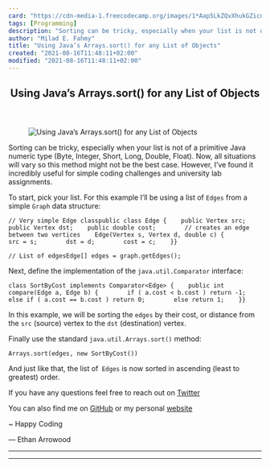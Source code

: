 ```yaml
---
card: "https://cdn-media-1.freecodecamp.org/images/1*Aap5LkZQvXhukGZicn8_vA.jpeg"
tags: [Programming]
description: "Sorting can be tricky, especially when your list is not of a "
author: "Milad E. Fahmy"
title: "Using Java’s Arrays.sort() for any List of Objects"
created: "2021-08-16T11:48:11+02:00"
modified: "2021-08-16T11:48:11+02:00"
---
```

<div class="site-wrapper">
<main id="site-main" class="site-main outer">
<div class="inner">
<article class="post-full post tag-programming tag-java tag-technology tag-web-development tag-javascript ">
<header class="post-full-header">
<h1 class="post-full-title">Using Java’s Arrays.sort() for any List of Objects</h1>
</header>
<figure class="post-full-image">
<picture>
<source media="(max-width: 700px)" sizes="1px" srcset="data:image/gif;base64,R0lGODlhAQABAIAAAAAAAP///yH5BAEAAAAALAAAAAABAAEAAAIBRAA7 1w">
<source media="(min-width: 701px)" sizes="(max-width: 800px) 400px,
(max-width: 1170px) 700px,
1400px" srcset="https://cdn-media-1.freecodecamp.org/images/1*Aap5LkZQvXhukGZicn8_vA.jpeg 300w,
https://cdn-media-1.freecodecamp.org/images/1*Aap5LkZQvXhukGZicn8_vA.jpeg 600w,
https://cdn-media-1.freecodecamp.org/images/1*Aap5LkZQvXhukGZicn8_vA.jpeg 1000w,
https://cdn-media-1.freecodecamp.org/images/1*Aap5LkZQvXhukGZicn8_vA.jpeg 2000w">
<img onerror="this.style.display='none'" src="https://cdn-media-1.freecodecamp.org/images/1*Aap5LkZQvXhukGZicn8_vA.jpeg" alt="Using Java’s Arrays.sort() for any List of Objects">
</picture>
</figure>
<section class="post-full-content">
<div class="post-content">
<p>Sorting can be tricky, especially when your list is not of a primitive Java numeric type (Byte, Integer, Short, Long, Double, Float). Now, all situations will vary so this method might not be the best case. However, I’ve found it incredibly useful for simple coding challenges and university lab assignments.</p><p>To start, pick your list. For this example I’ll be using a list of <code>Edges</code> from a simple <code>Graph</code> data structure:</p><pre><code>// Very simple Edge classpublic class Edge {    public Vertex src;    public Vertex dst;    public double cost;        // creates an edge between two vertices    Edge(Vertex s, Vertex d, double c) {        src = s;        dst = d;        cost = c;    }}</code></pre><pre><code>// List of edgesEdge[] edges = graph.getEdges();</code></pre><p>Next, define the implementation of the <code>java.util.Comparator</code> interface:</p><pre><code>class SortByCost implements Comparator&lt;Edge&gt; {    public int compare(Edge a, Edge b) {        if ( a.cost &lt; b.cost ) return -1;        else if ( a.cost == b.cost ) return 0;        else return 1;    }}</code></pre><p>In this example, we will be sorting the <code>edges</code> by their cost, or distance from the <code>src</code> (source) vertex to the <code>dst</code> (destination) vertex.</p><p>Finally use the standard <code>java.util.Arrays.sort()</code> method:</p><pre><code>Arrays.sort(edges, new SortByCost())</code></pre><p>And just like that, the list of<code> Edges</code> is now sorted in ascending (least to greatest) order.</p><p>If you have any questions feel free to reach out on <a href="https://twitter.com/ArrowoodTech" rel="noopener">Twitter</a></p><p>You can also find me on <a href="https://github.com/ethan-arrowood" rel="noopener">GitHub</a> or my personal <a href="https://ethanarrowood.com" rel="noopener">website</a></p><p>~ Happy Coding</p><p>— Ethan Arrowood</p>
</div>
<hr>
<hr>
</section>
</article>
</div>
</main>
</div>
<!-- Google Tag Manager (noscript) -->
<!-- End Google Tag Manager (noscript) -->
